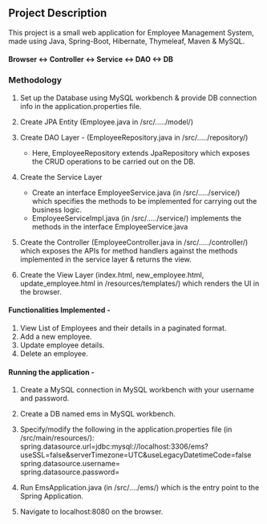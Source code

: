 ## Project Description

This project is a small web application for Employee Management System, made using Java, Spring-Boot, Hibernate, Thymeleaf, Maven & MySQL.

#### Browser <-> Controller <-> Service <-> DAO <-> DB

### Methodology

1. Set up the Database using MySQL workbench & provide DB connection info in the application.properties file.
2. Create JPA Entity (Employee.java in /src/...../model/)
3. Create DAO Layer - (EmployeeRepository.java in /src/...../repository/)
    - Here, EmployeeRepository extends JpaRepository which exposes the CRUD operations to be carried out on the DB.
    
4. Create the Service Layer
    - Create an interface EmployeeService.java (in /src/...../service/) which specifies the methods to be implemented for carrying out the business logic.
    - EmployeeServiceImpl.java (in /src/...../service/) implements the methods in the interface EmployeeService.java
    
5. Create the Controller (EmployeeController.java in /src/...../controller/) which exposes the APIs for method handlers against the methods implemented in the service layer & returns the view.
6. Create the View Layer (index.html, new_employee.html, update_employee.html in /resources/templates/) which renders the UI in the browser.

#### Functionalities Implemented -

1. View List of Employees and their details in a paginated format.
2. Add a new employee.
3. Update employee details.
4. Delete an employee.

#### Running the application -
1. Create a MySQL connection in MySQL workbench with your username and password.
2. Create a DB named ems in MySQL workbench.
3. Specify/modify the following in the application.properties file (in /src/main/resources/):
   spring.datasource.url=jdbc:mysql://localhost:3306/ems?useSSL=false&serverTimezone=UTC&useLegacyDatetimeCode=false</br>
   spring.datasource.username=</br>
   spring.datasource.password=</br>
   
4. Run EmsApplication.java (in /src/..../ems/) which is the entry point to the Spring Application.
5. Navigate to localhost:8080 on the browser.



